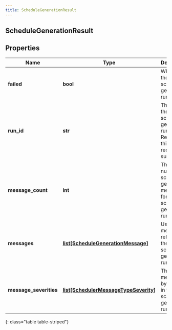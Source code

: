 ```yaml
---
title: ScheduleGenerationResult
---
```

## ScheduleGenerationResult

## Properties

|Name | Type | Description | Notes|
|------------ | ------------- | ------------- | -------------|
| **failed** | **bool** | Whether the schedule generation run failed | [optional] |
| **run_id** | **str** | The ID of the schedule generation run. Reference this when requesting support | [optional] |
| **message_count** | **int** | The number of schedule generation messages for this schedule generation run | [optional] |
| **messages** | [**list[ScheduleGenerationMessage]**](ScheduleGenerationMessage.html) | User facing messages related to the schedule generation run | [optional] |
| **message_severities** | [**list[SchedulerMessageTypeSeverity]**](SchedulerMessageTypeSeverity.html) | The list of messages by severity in this schedule generation run | [optional] |
{: class="table table-striped"}


